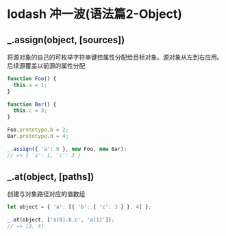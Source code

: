 # lodash 冲一波(语法篇2-Object)

## _.assign(object, [sources])

将源对象的自己的可枚举字符串键控属性分配给目标对象。源对象从左到右应用。后续源覆盖以前源的属性分配

```js
function Foo() {
  this.a = 1;
}
 
function Bar() {
  this.c = 3;
}
 
Foo.prototype.b = 2;
Bar.prototype.d = 4;
 
_.assign({ 'a': 0 }, new Foo, new Bar);
// => { 'a': 1, 'c': 3 }
```

## _.at(object, [paths])

创建与对象路径对应的值数组

```js
let object = { 'a': [{ 'b': { 'c': 3 } }, 4] };
 
_.at(object, ['a[0].b.c', 'a[1]']);
// => [3, 4]
```